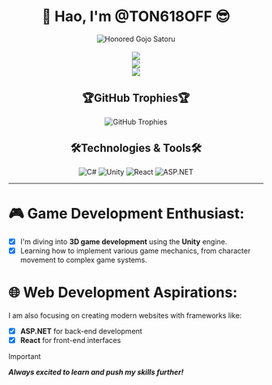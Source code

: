 <div align="center"> 
  <h1>👋 Hao, I'm @TON618OFF 😎</h1>
</div>

<!--- Гифка --->
<div align="center">
  <picture>
    <img alt="Honored Gojo Satoru" src="https://media1.tenor.com/m/8UntVSgyu6QAAAAC/gojo-satoru-satoru-gojo.gif">
  </picture>
</div>

<br>

<!--- Карточки со статистикой профиля --->
<div align="center">
  <img src="https://github-readme-stats.vercel.app/api?username=TON618OFF&show_icons=true&theme=midnight-purple&border_radius=25&border_color=2E1A47&number_format=short"> <!--- Общая статистика профиля --->
  <br>
  <img src="https://streak-stats.demolab.com?user=TON618OFF&theme=midnight-purple&border_radius=25&date_format=j%20M%5B%20Y%5D&border=2E1A47"> <!--- Contribution Streaks --->
  <br>
  <img src="https://github-readme-stats.vercel.app/api/top-langs/?username=TON618OFF&theme=midnight-purple&size_weight=0.5&count_weight=0.5&layout=compact&border_radius=25&border_color=2E1A47"> <!--- Самые используемые ЯП --->
</div>

<!--- Трофеи --->
<div align="center">
  
  ## 🏆GitHub Trophies🏆
  <img src="https://github-profile-trophy.vercel.app/?username=TON618OFF&theme=onestar&no-frame=true&margin-w=15&margin-h=15&column=3" alt="GitHub Trophies" />
  
</div>

<!--- Значки --->
<div align="center">

  ## 🛠️Technologies & Tools🛠️
    
  ![C#](https://img.shields.io/badge/LEARNING-badge?style=for-the-badge&logoColor=white&logoSize=auto&label=C%23&labelColor=black&color=white&cacheSeconds=3600)
  ![Unity](https://img.shields.io/badge/unity-badge?style=for-the-badge&logo=unity&logoColor=white&logoSize=auto&labelColor=black&color=white&cacheSeconds=3600)
  ![React](https://img.shields.io/badge/react-badge?style=for-the-badge&logo=react&logoColor=white&logoSize=auto&labelColor=black&color=white)
  ![ASP.NET](https://img.shields.io/badge/ASP.NET-badge?style=for-the-badge&logo=.NET&logoColor=white&logoSize=auto&labelColor=black&color=white&cacheSeconds=3600) 
  
</div>

---

<!--- Пояснение к 3D разработке --->
🎮 Game Development Enthusiast:
===
- [x] I'm diving into **3D game development** using the **Unity** engine.
- [x] Learning how to implement various game mechanics, from character movement to complex game systems.

<!--- Пояснение к WEB разработке --->
🌐 Web Development Aspirations:
===
I am also focusing on creating modern websites with frameworks like:
  - [x] **ASP.NET** for back-end development
  - [x] **React** for front-end interfaces

> [!IMPORTANT]
> ***Always excited to learn and push my skills further!***
